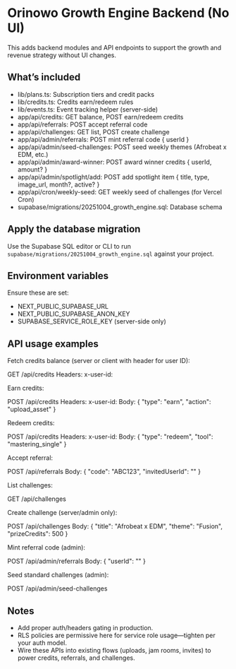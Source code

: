 # Orinowo Growth Engine Backend (No UI)

This adds backend modules and API endpoints to support the growth and revenue strategy without UI changes.

## What’s included

- lib/plans.ts: Subscription tiers and credit packs
- lib/credits.ts: Credits earn/redeem rules
- lib/events.ts: Event tracking helper (server-side)
- app/api/credits: GET balance, POST earn/redeem credits
- app/api/referrals: POST accept referral code
- app/api/challenges: GET list, POST create challenge
- app/api/admin/referrals: POST mint referral code { userId }
- app/api/admin/seed-challenges: POST seed weekly themes (Afrobeat x EDM, etc.)
- app/api/admin/award-winner: POST award winner credits { userId, amount? }
- app/api/admin/spotlight/add: POST add spotlight item { title, type, image_url, month?, active? }
- app/api/cron/weekly-seed: GET weekly seed of challenges (for Vercel Cron)
- supabase/migrations/20251004_growth_engine.sql: Database schema

## Apply the database migration

Use the Supabase SQL editor or CLI to run `supabase/migrations/20251004_growth_engine.sql` against your project.

## Environment variables

Ensure these are set:

- NEXT_PUBLIC_SUPABASE_URL
- NEXT_PUBLIC_SUPABASE_ANON_KEY
- SUPABASE_SERVICE_ROLE_KEY (server-side only)

## API usage examples

Fetch credits balance (server or client with header for user ID):

GET /api/credits
Headers: x-user-id: <uuid>

Earn credits:

POST /api/credits
Headers: x-user-id: <uuid>
Body: { "type": "earn", "action": "upload_asset" }

Redeem credits:

POST /api/credits
Headers: x-user-id: <uuid>
Body: { "type": "redeem", "tool": "mastering_single" }

Accept referral:

POST /api/referrals
Body: { "code": "ABC123", "invitedUserId": "<uuid>" }

List challenges:

GET /api/challenges

Create challenge (server/admin only):

POST /api/challenges
Body: { "title": "Afrobeat x EDM", "theme": "Fusion", "prizeCredits": 500 }

Mint referral code (admin):

POST /api/admin/referrals
Body: { "userId": "<uuid>" }

Seed standard challenges (admin):

POST /api/admin/seed-challenges

## Notes

- Add proper auth/headers gating in production.
- RLS policies are permissive here for service role usage—tighten per your auth model.
- Wire these APIs into existing flows (uploads, jam rooms, invites) to power credits, referrals, and challenges.
